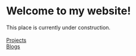 <h1>Welcome to my website!</h1>
This place is currently under construction.<br>
<br>
<a href="projects/">Projects</a><br>
<a href="blog/">Blogs</a><br>